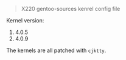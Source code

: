 > X220 gentoo-sources kenrel config file

Kernel version:

1. 4.0.5
2. 4.0.9

The kernels are all patched with `cjktty`.

